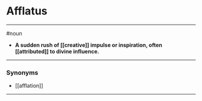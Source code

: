 # Afflatus
---
#noun
- **A sudden rush of [[creative]] impulse or inspiration, often [[attributed]] to divine influence.**
---
### Synonyms
- [[afflation]]
---
